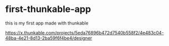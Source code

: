 # first-thunkable-app 
this is my first app made with thunkable

https://x.thunkable.com/projects/5eda76896b472d7540b558f2/4e483c04-48ba-4e21-8d13-2ba59f6f4be4/designer
